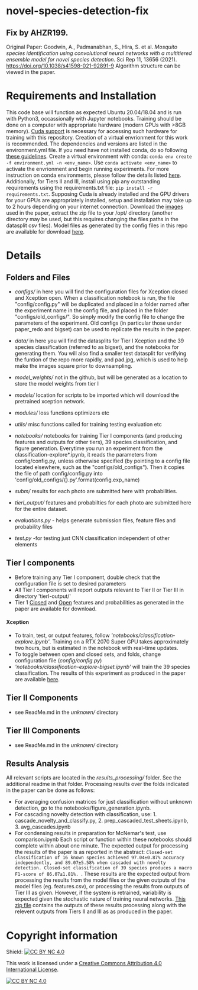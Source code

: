# novel-species-detection-fix
## Fix by AHZR199. 

Original Paper:
Goodwin, A., Padmanabhan, S., Hira, S. et al. _Mosquito species identification using convolutional neural networks with a multitiered ensemble model for novel species detection_. Sci Rep 11, 13656 (2021). https://doi.org/10.1038/s41598-021-92891-9
Algorithm structure can be viewed in the paper.

# Requirements and Installation
This code base will function as expected Ubuntu 20.04/18.04 and is run with Python3, occassionally with Jupyter notebooks. Training should be done on a computer with appropriate hardware (modern GPUs with >8GB memory). [Cuda support](https://docs.nvidia.com/cuda/cuda-installation-guide-linux/index.html) is necessary for accessing such hardware for training with this repository. Creation of a virtual envrionment for this work is recommended. The dependencies and versions are listed in the environment.yml file. If you need have not installed conda, do so following [these guidelines](https://docs.conda.io/projects/conda/en/latest/user-guide/install/linux.html). Create a virtual environment with conda: ```conda env create -f environment.yml -n <env_name>```. Use ```conda activate <env_name>``` to activate the envrionment and begin running experiments. For more instruction on conda environments, please follow the details listed [here](https://docs.conda.io/projects/conda/en/latest/user-guide/tasks/manage-environments.html#creating-an-environment-from-an-environment-yml-file). Additionally, for Tiers II and III, install using pip any outstanding requirements using the requirements.txt file: ```pip install -r requirements.txt```. Supposing Cuda is already installed and the GPU drivers for your GPUs are appropriately installed, setup and installation may take up to 2 hours depending on your internet connection. Download the [images](https://novel-species-detection-paper.s3.us-east-2.amazonaws.com/ImageBase.zip) used in the paper, extract the zip file to your /opt/ directory (another directory may be used, but this requires changing the files paths in the datasplit csv files).  Model files as generated by the config files in this repo are available for download [here](https://novel-species-detection-paper.s3.us-east-2.amazonaws.com/CNN_model_files.zip).

# Details
## Folders and Files
* *configs/* in here you will find the configuration files for Xception closed and Xception open. When a classification notebook is run, the file "config/config.py" will be duplicated and placed in a folder named after the experiment name in the config file, and placed in the folder "configs/old_configs/". So simply modify the config file to change the parameters of the experiment. Old configs (in particular those under paper_redo and bigset) can be used to replicate the results in the paper. 
* *data/* in here you will find the datasplits for Tier I Xception and the 39 species classification (referred to as bigset), and the notebooks for generating them. You will also find a smaller test datasplit for verifying the funtion of the repo more rapidly, and pad.jpg, which is used to help make the images square prior to downsampling.
* *model_weights/* not in the github, but will be generated as a location to store the model weights from tier I
* *models/* location for scripts to be imported which will download the pretrained xception network.
* *modules/* loss functions optimizers etc 
* *utils/* misc functions called for training testing evaluation etc 
* *notebooks/* notebooks for training Tier I components (and producing features and outputs for other tiers), 39 species classification, and figure generation. Everytime you run an experiment from the classification-explore*.ipynb, it reads the parameters from config/config.py, unless otherwise specified (by pointing to a config file located elsewhere, such as the "configs/old\_configs"). Then it copies the file of path config/config.py into 'config/old\_configs/{}.py'.format(config.exp_name)
* *subm/* results for each photo are submitted here with probabilities.
* *tierI_output/* features and probabilties for each photo are submitted here for the entire dataset.

* *evaluations.py* - helps generate submission files, feature files and probability files
* *test.py* -for testing just CNN classification independent of other elements

## Tier I components
* Before training any Tier I component, double check that the configuration file is set to desired parameters 
* All Tier I components will report outputs relevant to Tier II or Tier III in directory 'tierI-output/'
* Tier 1 [Closed](https://novel-species-detection-paper.s3.us-east-2.amazonaws.com/T1_closed_FeaturesProbabilities.zip) and [Open](https://novel-species-detection-paper.s3.us-east-2.amazonaws.com/T1_open_FeaturesProbabilities.zip) features and probabilities  as generated in the paper are available for download.
#### Xception
* To train, test, or output features, follow *'notebooks/classification-explore.ipynb'*. Training on a RTX 2070 Super GPU takes approximately two hours, but is estimated in the notebook with real-time updates.   
* To toggle between open and closed sets, and folds, change configuration file (*config/config.py*) 
* *'notebooks/classification-explore-bigset.ipynb'* will train the 39 species classification. The results of this experiment as produced in the paper are available [here](https://novel-species-detection-paper.s3.us-east-2.amazonaws.com/closed_39Species.zip).

## Tier II Components
* see ReadMe.md in the *unknown/* directory 

## Tier III Components
* see ReadMe.md in the *unknown/* directory

## Results Analysis
All relevant scripts are located in the *results_processing/* folder. See the additional readme in that folder. Processing results over the folds indicated in the paper can be done as follows: 
* For averaging confusion matrices for just classification without unknown detection, go to the notebooks/figure_generation.ipynb.
* For cascading novelty detection with classification, use: 1. cascade_novelty_and_classify.py, 2. prep_cascaded_test_sheets.ipynb, 3. avg_cascades.ipynb
* For condensing results in preparation for McNemar's test, use comparison.ipynb
Each script or function within these notebooks should complete within about one minute. The expected output for processing the results of the paper is as reported in the abstract:  ```Closed-set classification of 16 known species achieved 97.04±0.87% accuracy independently, and 89.07±5.58% when cascaded with novelty detection. Closed-set classification of 39 species produces a macro F1-score of 86.07±1.81%. ```. These results are the expected output from processing the results from the model files or the given outputs of the model files (eg. features.csv), or processing the results from outputs of Tier III as given. However, if the system is retrained, variability is expected given the stochastic nature of training neural networks. [This zip file](https://novel-species-detection-paper.s3.us-east-2.amazonaws.com/misc_results_files.zip) contains the outputs of these results processing along with the relevent outputs from Tiers II and III as as produced in the paper. 

# Copyright information 
Shield: [![CC BY NC 4.0][cc-by-nc-shield]][cc-by-nc]

This work is licensed under a
[Creative Commons Attribution 4.0 International License][cc-by-nc].

[![CC BY NC 4.0][cc-by-nc-image]][cc-by-nc]

[cc-by-nc]: http://creativecommons.org/licenses/by-nc/4.0/
[cc-by-nc-image]: https://i.creativecommons.org/l/by-nc/4.0/88x31.png
[cc-by-nc-shield]: https://img.shields.io/badge/License-CC%20BY%20NC%204.0-lightgrey.svg
